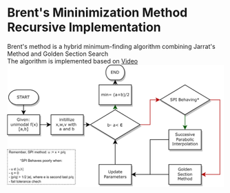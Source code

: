 # Brent's Mininimization Method Recursive Implementation
 Brent's method is a hybrid minimum-finding algorithm combining Jarrat's Method and Golden Section Search   
 The algorithm is implemented based on [Video](https://www.youtube.com/watch?v=BQm7uTYC0sg)   
![Algorithm Flowchart](/img/flowchart.png "Brent's Method Flowchart")

